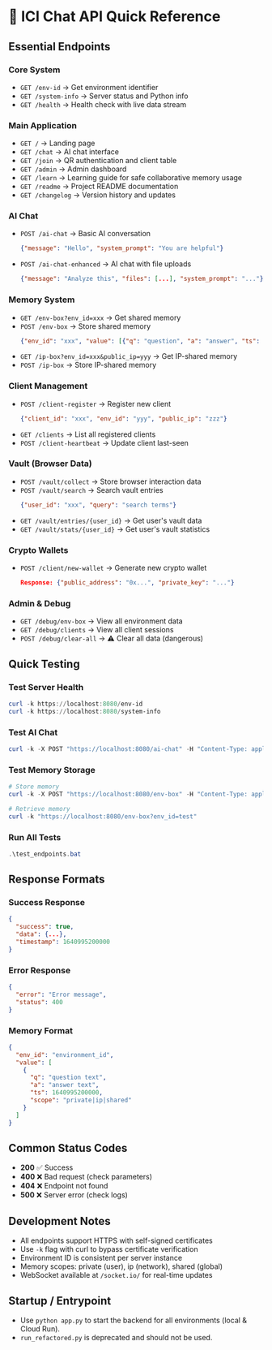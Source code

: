 # 🚀 ICI Chat API Quick Reference

## Essential Endpoints

### Core System
- `GET /env-id` → Get environment identifier
- `GET /system-info` → Server status and Python info
- `GET /health` → Health check with live data stream

### Main Application
- `GET /` → Landing page
- `GET /chat` → AI chat interface
- `GET /join` → QR authentication and client table
- `GET /admin` → Admin dashboard
- `GET /learn` → Learning guide for safe collaborative memory usage
- `GET /readme` → Project README documentation
- `GET /changelog` → Version history and updates

### AI Chat
- `POST /ai-chat` → Basic AI conversation
  ```json
  {"message": "Hello", "system_prompt": "You are helpful"}
  ```
- `POST /ai-chat-enhanced` → AI chat with file uploads
  ```json
  {"message": "Analyze this", "files": [...], "system_prompt": "..."}
  ```

### Memory System
- `GET /env-box?env_id=xxx` → Get shared memory
- `POST /env-box` → Store shared memory
  ```json
  {"env_id": "xxx", "value": [{"q": "question", "a": "answer", "ts": 123}]}
  ```
- `GET /ip-box?env_id=xxx&public_ip=yyy` → Get IP-shared memory
- `POST /ip-box` → Store IP-shared memory

### Client Management
- `POST /client-register` → Register new client
  ```json
  {"client_id": "xxx", "env_id": "yyy", "public_ip": "zzz"}
  ```
- `GET /clients` → List all registered clients
- `POST /client-heartbeat` → Update client last-seen

### Vault (Browser Data)
- `POST /vault/collect` → Store browser interaction data
- `POST /vault/search` → Search vault entries
  ```json
  {"user_id": "xxx", "query": "search terms"}
  ```
- `GET /vault/entries/{user_id}` → Get user's vault data
- `GET /vault/stats/{user_id}` → Get user's vault statistics

### Crypto Wallets
- `POST /client/new-wallet` → Generate new crypto wallet
  ```json
  Response: {"public_address": "0x...", "private_key": "..."}
  ```

### Admin & Debug
- `GET /debug/env-box` → View all environment data
- `GET /debug/clients` → View all client sessions
- `POST /debug/clear-all` → ⚠️ Clear all data (dangerous)

## Quick Testing

### Test Server Health
```powershell
curl -k https://localhost:8080/env-id
curl -k https://localhost:8080/system-info
```

### Test AI Chat
```powershell
curl -k -X POST "https://localhost:8080/ai-chat" -H "Content-Type: application/json" -d "{\"message\":\"Hello\"}"
```

### Test Memory Storage
```powershell
# Store memory
curl -k -X POST "https://localhost:8080/env-box" -H "Content-Type: application/json" -d "{\"env_id\":\"test\",\"value\":[{\"q\":\"test\",\"a\":\"response\"}]}"

# Retrieve memory
curl -k "https://localhost:8080/env-box?env_id=test"
```

### Run All Tests
```powershell
.\test_endpoints.bat
```

## Response Formats

### Success Response
```json
{
  "success": true,
  "data": {...},
  "timestamp": 1640995200000
}
```

### Error Response
```json
{
  "error": "Error message",
  "status": 400
}
```

### Memory Format
```json
{
  "env_id": "environment_id",
  "value": [
    {
      "q": "question text",
      "a": "answer text", 
      "ts": 1640995200000,
      "scope": "private|ip|shared"
    }
  ]
}
```

## Common Status Codes
- **200** ✅ Success
- **400** ❌ Bad request (check parameters)
- **404** ❌ Endpoint not found
- **500** ❌ Server error (check logs)

## Development Notes
- All endpoints support HTTPS with self-signed certificates
- Use `-k` flag with curl to bypass certificate verification
- Environment ID is consistent per server instance
- Memory scopes: private (user), ip (network), shared (global)
- WebSocket available at `/socket.io/` for real-time updates

## Startup / Entrypoint

- Use <code>python app.py</code> to start the backend for all environments (local & Cloud Run).
- <code>run_refactored.py</code> is deprecated and should not be used.

